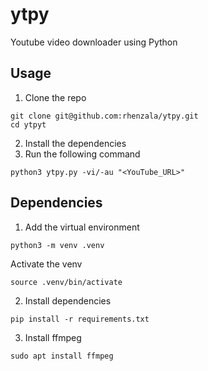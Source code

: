 # ytpy
Youtube video downloader using Python

## Usage
1. Clone the repo
```
git clone git@github.com:rhenzala/ytpy.git
cd ytpyt
```
2. Install the dependencies
3. Run the following command
```
python3 ytpy.py -vi/-au "<YouTube_URL>"
```

## Dependencies
1. Add the virtual environment
```
python3 -m venv .venv
```
Activate the venv
```
source .venv/bin/activate
```
2. Install dependencies
```
pip install -r requirements.txt
```
3. Install ffmpeg
```
sudo apt install ffmpeg
```



